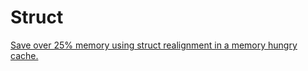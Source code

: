# Struct

[Save over 25% memory using struct realignment in a memory hungry cache.](https://blog.devgenius.io/save-over-25-memory-using-struct-realignment-in-a-memory-hungry-cache-a24fc20106bb)